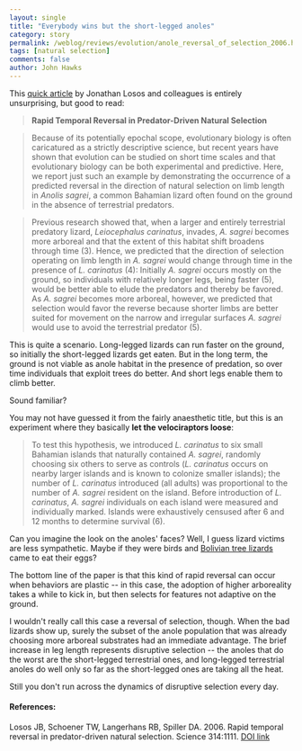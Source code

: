 ```yaml
---
layout: single 
title: "Everybody wins but the short-legged anoles" 
category: story
permalink: /weblog/reviews/evolution/anole_reversal_of_selection_2006.html
tags: [natural selection] 
comments: false 
author: John Hawks 
---
```



<p>
This <a href="http://dx.doi.org/10.1126/science.1133584">quick article</a> by Jonathan Losos and colleagues is entirely unsurprising, but good to read: 
</p>

<blockquote><b>Rapid Temporal Reversal in Predator-Driven Natural Selection</b></blockquote>

<blockquote>Because of its potentially epochal scope, evolutionary biology is often caricatured as a strictly descriptive science, but recent years have shown that evolution can be studied on short time scales and that evolutionary biology can be both experimental and predictive. Here, we report just such an example by demonstrating the occurrence of a predicted reversal in the direction of natural selection on limb length in <i>Anolis sagrei</i>, a common Bahamian lizard often found on the ground in the absence of terrestrial predators.</blockquote>

<blockquote>Previous research showed that, when a larger and entirely terrestrial predatory lizard, <i>Leiocephalus carinatus</i>, invades, <i>A. sagrei</i> becomes more arboreal and that the extent of this habitat shift broadens through time (3). Hence, we predicted that the direction of selection operating on limb length in <i>A. sagrei</i> would change through time in the presence of <i>L. carinatus</i> (4): Initially <i>A. sagrei</i> occurs mostly on the ground, so individuals with relatively longer legs, being faster (5), would be better able to elude the predators and thereby be favored. As <i>A. sagrei</i> becomes more arboreal, however, we predicted that selection would favor the reverse because shorter limbs are better suited for movement on the narrow and irregular surfaces <i>A. sagrei</i> would use to avoid the terrestrial predator (5).</blockquote>

<p>
This is quite a scenario. Long-legged lizards can run faster on the ground, so initially the short-legged lizards get eaten. But in the long term, the ground is not viable as anole habitat in the presence of predation, so over time individuals that exploit trees do better. And short legs enable them to climb better. 
</p>

<p>
Sound familiar?
</p>

<p>
You may not have guessed it from the fairly anaesthetic title, but this is an experiment where they basically <b>let the velociraptors loose</b>: 
</p>

<blockquote>To test this hypothesis, we introduced <i>L. carinatus</i> to six small Bahamian islands that naturally contained <i>A. sagrei</i>, randomly choosing six others to serve as controls (<i>L. carinatus</i> occurs on nearby larger islands and is known to colonize smaller islands); the number of <i>L. carinatus</i> introduced (all adults) was proportional to the number of <i>A. sagrei</i> resident on the island. Before introduction of <i>L. carinatus</i>, <i>A. sagrei</i> individuals on each island were measured and individually marked. Islands were exhaustively censused after 6 and 12 months to determine survival (6).</blockquote>

<p>
Can you imagine the look on the anoles' faces? Well, I guess lizard victims are less sympathetic. Maybe if they were birds and <a href="http://en.wikipedia.org/wiki/Bart_the_Mother">Bolivian tree lizards</a> came to eat their eggs? 
</p>

<p>
The bottom line of the paper is that this kind of rapid reversal can occur when behaviors are plastic -- in this case, the adoption of higher arboreality takes a while to kick in, but then selects for features not adaptive on the ground. 
</p>

<p>
I wouldn't really call this case a reversal of selection, though. When the bad lizards show up, surely the subset of the anole population that was already choosing more arboreal substrates had an immediate advantage. The brief increase in leg length represents disruptive selection -- the anoles that do the worst are the short-legged terrestrial ones, and long-legged terrestrial anoles do well only so far as the short-legged ones are taking all the heat. 
</p>

<p>
Still you don't run across the dynamics of disruptive selection every day. 
</p>

<h4>References:</h4>

<p class="cite">Losos JB, Schoener TW, Langerhans RB, Spiller DA. 2006. Rapid temporal reversal in predator-driven natural selection. Science 314:1111. <a href="http://dx.doi.org/10.1126/science.1133584">DOI link</a></p>

